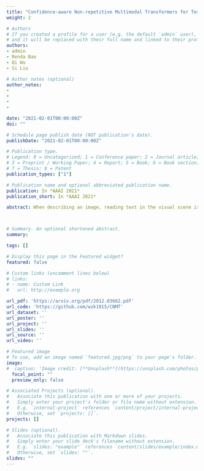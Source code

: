 ```yaml
---
title: "Confidence-aware Non-repetitive Multimodal Transformers for TextCaps"
weight: 2

# Authors
# If you created a profile for a user (e.g. the default `admin` user), write the username (folder name) here 
# and it will be replaced with their full name and linked to their profile.
authors:
- admin
- Renda Bao
- Qi Wu
- Si Liu

# Author notes (optional)
author_notes:
- 
- 
- 
- 

date: "2021-02-01T00:00:00Z"
doi: ""

# Schedule page publish date (NOT publication's date).
publishDate: "2021-02-01T00:00:00Z"

# Publication type.
# Legend: 0 = Uncategorized; 1 = Conference paper; 2 = Journal article;
# 3 = Preprint / Working Paper; 4 = Report; 5 = Book; 6 = Book section;
# 7 = Thesis; 8 = Patent
publication_types: ["1"]

# Publication name and optional abbreviated publication name.
publication: In *AAAI 2021*
publication_short: In *AAAI 2021*

abstract: When describing an image, reading text in the visual scene is crucial to understand the key information. Recent work explores the TextCaps task, i.e. image captioning with reading Optical Character Recognition (OCR) tokens, which requires models to read text and cover them in generated captions. Existing approaches fail to generate accurate descriptions because of their (1) poor reading ability; (2) inability to choose the crucial words among all extracted OCR tokens; (3) repetition of words in predicted captions. To this end, we propose a Confidence-aware Non-repetitive Multimodal Transformers (CNMT) to tackle the above challenges. Our CNMT consists of a reading, a reasoning and a generation modules, in which Reading Module employs better OCR systems to enhance text reading ability and a confidence embedding to select the most noteworthy tokens. To address the issue of word redundancy in captions, our Generation Module includes a repetition mask to avoid predicting repeated word in captions. Our model outperforms state-of-the-art models on TextCaps dataset, improving from 81.0 to 93.0 in CIDEr. Our source code is publicly available.



# Summary. An optional shortened abstract.
summary: 

tags: []

# Display this page in the Featured widget?
featured: false

# Custom links (uncomment lines below)
# links:
# - name: Custom Link
#   url: http://example.org

url_pdf: 'https://arxiv.org/pdf/2012.03662.pdf'
url_code: 'https://github.com/wzk1015/CNMT'
url_dataset: ''
url_poster: ''
url_project: ''
url_slides: ''
url_source: ''
url_video: ''

# Featured image
# To use, add an image named `featured.jpg/png` to your page's folder. 
image:
#  caption: 'Image credit: [**Unsplash**](https://unsplash.com/photos/pLCdAaMFLTE)'
  focal_point: ""
  preview_only: false

# Associated Projects (optional).
#   Associate this publication with one or more of your projects.
#   Simply enter your project's folder or file name without extension.
#   E.g. `internal-project` references `content/project/internal-project/index.md`.
#   Otherwise, set `projects: []`.
projects: []

# Slides (optional).
#   Associate this publication with Markdown slides.
#   Simply enter your slide deck's filename without extension.
#   E.g. `slides: "example"` references `content/slides/example/index.md`.
#   Otherwise, set `slides: ""`.
slides: ""
---
```


